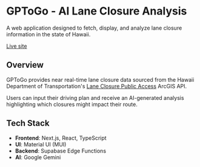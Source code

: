# GPToGo - AI Lane Closure Analysis

A web application designed to fetch, display, and analyze lane closure information in the state of Hawaii.

[Live site](https://bronsonavila.github.io/gptogo/)

## Overview

GPToGo provides near real-time lane closure data sourced from the Hawaii Department of Transportation's [Lane Closure Public Access](https://hidot.hawaii.gov/highways/roadwork/) ArcGIS API.

Users can input their driving plan and receive an AI-generated analysis highlighting which closures might impact their route.

## Tech Stack

- **Frontend**: Next.js, React, TypeScript
- **UI**: Material UI (MUI)
- **Backend**: Supabase Edge Functions
- **AI**: Google Gemini
